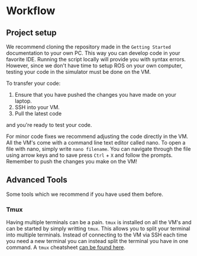 # Workflow

## Project setup

We recommend cloning the repository made in the `Getting Started` documentation to your own PC. This way you can develop code in your favorite IDE. Running the script locally will provide you with syntax errors. However, since we don't have time to setup ROS on your own computer, testing your code in the simulator must be done on the VM. 

To transfer your code:

1. Ensure that you have pushed the changes you have made on your laptop.
2. SSH into your VM. 
3. Pull the latest code

and you're ready to test your code.

For minor code fixes we recommend adjusting the code directly in the VM. All the VM's come with a command line text editor called nano. To open a file with nano, simply write `nano filename`. You can navigate through the file using arrow keys and to save press `Ctrl` + `X` and follow the prompts. Remember to push the changes you make on the VM!

## Advanced Tools

Some tools which we recommend if you have used them before.

### Tmux

Having multiple terminals can be a pain. `tmux` is installed on all the VM's and can be started by simply writting `tmux`. This allows you to split your terminal into multiple terminals. Instead of connecting to the VM via SSH each time you need a new terminal you can instead split the terminal you have in one command. A `tmux` cheatsheet [can be found here](https://gist.github.com/MohamedAlaa/2961058).
